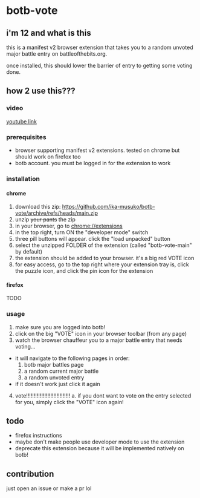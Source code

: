 # botb-vote
## i'm 12 and what is this
this is a manifest v2 browser extension that takes you to a random unvoted major battle entry on battleofthebits.org.

once installed, this should lower the barrier of entry to getting some voting done.

## how 2 use this???
### video
[youtube link](https://www.youtube.com/watch?v=wq9D_VsUQxo)

### prerequisites
- browser supporting manifest v2 extensions. tested on chrome but should work on firefox too
- botb account. you must be logged in for the extension to work

### installation
#### chrome
1. download this zip: https://github.com/ika-musuko/botb-vote/archive/refs/heads/main.zip
2. unzip ~~your pants~~ the zip
3. in your browser, go to [chrome://extensions](chrome://extensions)
4. in the top right, turn ON the "developer mode" switch
5. three pill buttons will appear. click the "load unpacked" button
6. select the unzipped FOLDER of the extension (called "botb-vote-main" by default)
7. the extension should be added to your browser. it's a big red VOTE icon
8. for easy access, go to the top right where your extension tray is, click the puzzle icon, and click the pin icon for the extension

#### firefox
TODO


### usage
1. make sure you are logged into botb!
2. click on the big "VOTE" icon in your browser toolbar (from any page)
3. watch the browser chauffeur you to a major battle entry that needs voting...
  - it will navigate to the following pages in order:
    1. botb major battles page
    2. a random current major battle
    3. a random unvoted entry
  - if it doesn't work just click it again
4. vote!!!!!!!!!!!!!!!!!!!!!!!!!!!!!
  a. if you dont want to vote on the entry selected for you, simply click the "VOTE" icon again!

## todo
- firefox instructions
- maybe don't make people use developer mode to use the extension
- deprecate this extension because it will be implemented natively on botb!

## contribution
just open an issue or make a pr lol
